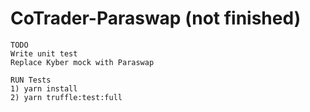 # CoTrader-Paraswap (not finished)

```
TODO
Write unit test
Replace Kyber mock with Paraswap
```

```
RUN Tests
1) yarn install
2) yarn truffle:test:full
```
